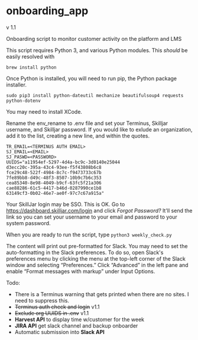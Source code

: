 # onboarding_app
v 1.1

Onboarding script to monitor customer activity on the platform and LMS

This script requires Python 3, and various Python modules. This _should_ be easily
resolved with

```brew install python```

Once Python is installed, you will need to run pip, the Python package installer.
```
sudo pip3 install python-dateutil mechanize beautifulsoup4 requests python-dotenv
```
You may need to install XCode.

Rename the env_rename to .env file and set your Terminus, Skilljar username, and Skilljar password. If you would like to exlude an organization, add it to the list, creating a new line, and within the quotes.
```
TR_EMAIL=<TERMINUS AUTH EMAIL>
SJ_EMAIL=<EMAIL>
SJ_PASWD=<PASSWORD>
UUIDS="a11954ef-5297-4d4a-bc9c-3d0140e25044
d3ecc20c-395a-43c4-93ee-f5f43808b6c8
fce29c48-522f-4984-8c7c-f9473733c67b
7fe89bb8-d49c-48f3-8507-10b9c7b6c353
cea85340-8e98-4049-b9cf-63fc5f21a306
cae88286-61c5-4417-b46d-0287990ce1b8
63149cf3-0b02-46e7-ae0f-97c7c67a915a"
```
Your SkillJar login may be SSO. This is OK. Go to https://dashboard.skilljar.com/login and click *Forgot Password?* It'll send the link so you can set your username to your email and password to your system password.

When you are ready to run the script, type ```python3 weekly_check.py```

The content will print out pre-formatted for Slack. You may need to set the auto-formatting in the Slack preferences. To do so, open Slack's preferences menu by clicking the menu at the top-left corner of the Slack window and selecting “Preferences.” Click “Advanced” in the left pane and enable “Format messages with markup” under Input Options.

Todo: 
 * There is a Terminus warning that gets printed when there are no sites. I need to suppress this.
 * ~~Terminus auth check and login~~ v1.1
 * ~~Exclude org UUIDS in .env~~ v1.1
 * **Harvest API** to display time w/customer for the week
 * **JIRA API** get slack channel and backup onboarder
 * Automatic submission into **Slack API**
